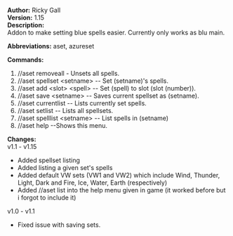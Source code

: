 **Author:** Ricky Gall  
**Version:** 1.15  
**Description:**  
Addon to make setting blue spells easier. Currently only works as blu main.

**Abbreviations:** aset, azureset

**Commands:**
 1. //aset removeall - Unsets all spells.
 2. //aset spellset &lt;setname&gt; -- Set (setname)'s spells.
 3. //aset add &lt;slot&gt; &lt;spell&gt; -- Set (spell) to slot (slot (number)).
 4. //aset save &lt;setname&gt; -- Saves current spellset as (setname).
 5. //aset currentlist -- Lists currently set spells.
 6. //aset setlist -- Lists all spellsets.
 7. //aset spelllist &lt;setname&gt; -- List spells in (setname)
 8. //aset help --Shows this menu.
 
**Changes:**  
 v1.1 - v1.15  
  * Added spellset listing
  * Added listing a given set's spells
  * Added default VW sets (VW1 and VW2) which include Wind, Thunder, Light, Dark and Fire, Ice, Water, Earth (respectively)
  * Added //aset list into the help menu given in game (it worked before but i forgot to include it)
  
 v1.0 - v1.1  
  * Fixed issue with saving sets.